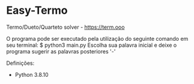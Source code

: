 # Easy-Termo
Termo/Dueto/Quarteto solver - https://term.ooo

O programa pode ser executado pela utilização 
do seguinte comando em seu terminal:
  $ python3 main.py
Escolha sua palavra inicial e deixe o programa sugerir as palavras posteriores '-'

Definições:

* Python 3.8.10
